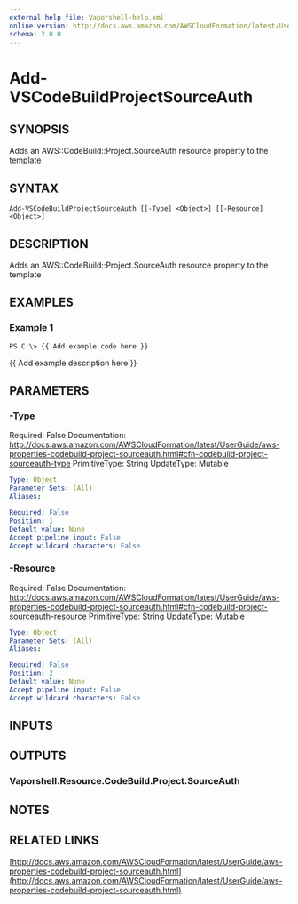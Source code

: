 ```yaml
---
external help file: Vaporshell-help.xml
online version: http://docs.aws.amazon.com/AWSCloudFormation/latest/UserGuide/aws-properties-codebuild-project-sourceauth.html
schema: 2.0.0
---
```


# Add-VSCodeBuildProjectSourceAuth

## SYNOPSIS
Adds an AWS::CodeBuild::Project.SourceAuth resource property to the template

## SYNTAX

```
Add-VSCodeBuildProjectSourceAuth [[-Type] <Object>] [[-Resource] <Object>]
```

## DESCRIPTION
Adds an AWS::CodeBuild::Project.SourceAuth resource property to the template

## EXAMPLES

### Example 1
```
PS C:\> {{ Add example code here }}
```

{{ Add example description here }}

## PARAMETERS

### -Type
Required: False
Documentation: http://docs.aws.amazon.com/AWSCloudFormation/latest/UserGuide/aws-properties-codebuild-project-sourceauth.html#cfn-codebuild-project-sourceauth-type
PrimitiveType: String
UpdateType: Mutable

```yaml
Type: Object
Parameter Sets: (All)
Aliases: 

Required: False
Position: 1
Default value: None
Accept pipeline input: False
Accept wildcard characters: False
```

### -Resource
Required: False
Documentation: http://docs.aws.amazon.com/AWSCloudFormation/latest/UserGuide/aws-properties-codebuild-project-sourceauth.html#cfn-codebuild-project-sourceauth-resource
PrimitiveType: String
UpdateType: Mutable

```yaml
Type: Object
Parameter Sets: (All)
Aliases: 

Required: False
Position: 2
Default value: None
Accept pipeline input: False
Accept wildcard characters: False
```

## INPUTS

## OUTPUTS

### Vaporshell.Resource.CodeBuild.Project.SourceAuth

## NOTES

## RELATED LINKS

[http://docs.aws.amazon.com/AWSCloudFormation/latest/UserGuide/aws-properties-codebuild-project-sourceauth.html](http://docs.aws.amazon.com/AWSCloudFormation/latest/UserGuide/aws-properties-codebuild-project-sourceauth.html)

